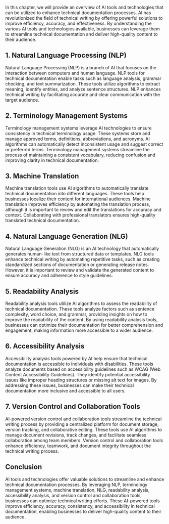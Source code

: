 
In this chapter, we will provide an overview of AI tools and technologies that can be utilized to enhance technical documentation processes. AI has revolutionized the field of technical writing by offering powerful solutions to improve efficiency, accuracy, and effectiveness. By understanding the various AI tools and technologies available, businesses can leverage them to streamline technical documentation and deliver high-quality content to their audience.

**1. Natural Language Processing (NLP)**
----------------------------------------

Natural Language Processing (NLP) is a branch of AI that focuses on the interaction between computers and human language. NLP tools for technical documentation enable tasks such as language analysis, grammar checking, and text summarization. These tools utilize algorithms to extract meaning, identify entities, and analyze sentence structures. NLP enhances technical writing by facilitating accurate and clear communication with the target audience.

**2. Terminology Management Systems**
-------------------------------------

Terminology management systems leverage AI technologies to ensure consistency in technical terminology usage. These systems store and manage approved terms, definitions, abbreviations, and acronyms. AI algorithms can automatically detect inconsistent usage and suggest correct or preferred terms. Terminology management systems streamline the process of maintaining a consistent vocabulary, reducing confusion and improving clarity in technical documentation.

**3. Machine Translation**
--------------------------

Machine translation tools use AI algorithms to automatically translate technical documentation into different languages. These tools help businesses localize their content for international audiences. Machine translation improves efficiency by automating the translation process, although it is important to review and edit the translations for accuracy and context. Collaborating with professional translators ensures high-quality translated technical documentation.

**4. Natural Language Generation (NLG)**
----------------------------------------

Natural Language Generation (NLG) is an AI technology that automatically generates human-like text from structured data or templates. NLG tools enhance technical writing by automating repetitive tasks, such as creating standardized sections of documentation or generating release notes. However, it is important to review and validate the generated content to ensure accuracy and adherence to style guidelines.

**5. Readability Analysis**
---------------------------

Readability analysis tools utilize AI algorithms to assess the readability of technical documentation. These tools analyze factors such as sentence complexity, word choice, and grammar, providing insights on how to improve the readability of the content. By using readability analysis tools, businesses can optimize their documentation for better comprehension and engagement, making information more accessible to a wider audience.

**6. Accessibility Analysis**
-----------------------------

Accessibility analysis tools powered by AI help ensure that technical documentation is accessible to individuals with disabilities. These tools analyze documents based on accessibility guidelines such as WCAG (Web Content Accessibility Guidelines). They identify potential accessibility issues like improper heading structures or missing alt text for images. By addressing these issues, businesses can make their technical documentation more inclusive and accessible to all users.

**7. Version Control and Collaboration Tools**
----------------------------------------------

AI-powered version control and collaboration tools streamline the technical writing process by providing a centralized platform for document storage, version tracking, and collaborative editing. These tools use AI algorithms to manage document revisions, track changes, and facilitate seamless collaboration among team members. Version control and collaboration tools enhance efficiency, teamwork, and document integrity throughout the technical writing process.

**Conclusion**
--------------

AI tools and technologies offer valuable solutions to streamline and enhance technical documentation processes. By leveraging NLP, terminology management systems, machine translation, NLG, readability analysis, accessibility analysis, and version control and collaboration tools, businesses can optimize technical writing efforts. These AI-powered tools improve efficiency, accuracy, consistency, and accessibility in technical documentation, enabling businesses to deliver high-quality content to their audience.
